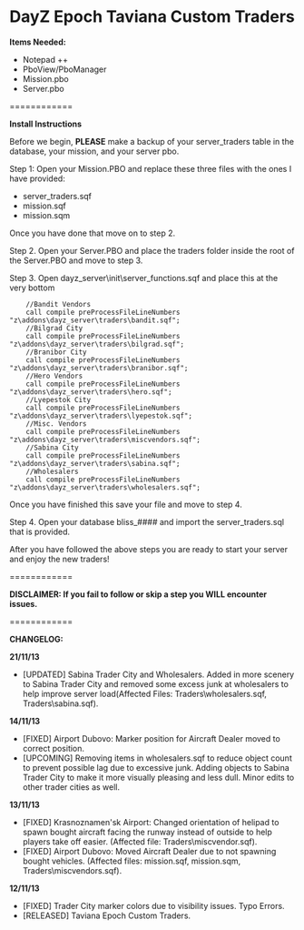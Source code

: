 DayZ Epoch Taviana Custom Traders
============

<b>Items Needed:</b>
- Notepad ++
- PboView/PboManager
- Mission.pbo
- Server.pbo

============

<b>Install Instructions</b>

Before we begin, <b>PLEASE</b> make a backup of your server_traders table in the database, your mission, and your server pbo.

Step 1:
Open your Mission.PBO and replace these three files with the ones I have provided:

- server_traders.sqf
- mission.sqf
- mission.sqm

Once you have done that move on to step 2.

Step 2.
Open your Server.PBO and place the traders folder inside the root of the Server.PBO and move to step 3.

Step 3.
Open dayz_server\init\server_functions.sqf and place this at the very bottom

		//Bandit Vendors
		call compile preProcessFileLineNumbers "z\addons\dayz_server\traders\bandit.sqf";
		//Bilgrad City
		call compile preProcessFileLineNumbers "z\addons\dayz_server\traders\bilgrad.sqf";
		//Branibor City
		call compile preProcessFileLineNumbers "z\addons\dayz_server\traders\branibor.sqf";
		//Hero Vendors
		call compile preProcessFileLineNumbers "z\addons\dayz_server\traders\hero.sqf";
		//Lyepestok City
		call compile preProcessFileLineNumbers "z\addons\dayz_server\traders\lyepestok.sqf";
		//Misc. Vendors
		call compile preProcessFileLineNumbers "z\addons\dayz_server\traders\miscvendors.sqf";
		//Sabina City
		call compile preProcessFileLineNumbers "z\addons\dayz_server\traders\sabina.sqf";
		//Wholesalers
		call compile preProcessFileLineNumbers "z\addons\dayz_server\traders\wholesalers.sqf";

Once you have finished this save your file and move to step 4.

Step 4.
Open your database bliss_#### and import the server_traders.sql that is provided.

After you have followed the above steps you are ready to start your server and enjoy the new traders!

============

<b>DISCLAIMER: If you fail to follow or skip a step you <b>WILL</b> encounter issues.</b>

============

<b>CHANGELOG:</b>

<b>21/11/13</b>
- [UPDATED] Sabina Trader City and Wholesalers. Added in more scenery to Sabina Trader City and removed some excess junk at wholesalers to help improve server load(Affected Files: Traders\wholesalers.sqf, Traders\sabina.sqf).

<b>14/11/13</b>

- [FIXED] Airport Dubovo: Marker position for Aircraft Dealer moved to correct position.
- [UPCOMING] Removing items in wholesalers.sqf to reduce object count to prevent possible lag due to excessive junk. Adding objects to Sabina Trader City to make it more visually pleasing and less dull. Minor edits to other trader cities as well.

<b>13/11/13</b>

- [FIXED] Krasnoznamen'sk Airport: Changed orientation of helipad to spawn bought aircraft facing the runway instead of outside to help players take off easier. (Affected file: Traders\miscvendor.sqf).
- [FIXED] Airport Dubovo: Moved Aircraft Dealer due to not spawning bought vehicles. (Affected files: mission.sqf, mission.sqm, Traders\miscvendors.sqf).

<b>12/11/13</b>

- [FIXED] Trader City marker colors due to visibility issues. Typo Errors.
- [RELEASED] Taviana Epoch Custom Traders.

